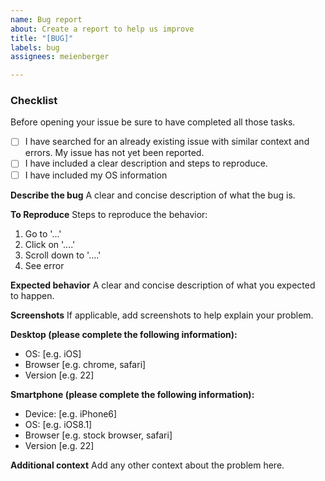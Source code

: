 ```yaml
---
name: Bug report
about: Create a report to help us improve
title: "[BUG]"
labels: bug
assignees: meienberger

---
```


### Checklist
Before opening your issue be sure to have completed all those tasks.
- [ ] I have searched for an already existing issue with similar context and errors. My issue has not yet been reported.
- [ ] I have included a clear description and steps to reproduce.
- [ ] I have included my OS information

**Describe the bug**
A clear and concise description of what the bug is.

**To Reproduce**
Steps to reproduce the behavior:
1. Go to '...'
2. Click on '....'
3. Scroll down to '....'
4. See error

**Expected behavior**
A clear and concise description of what you expected to happen.

**Screenshots**
If applicable, add screenshots to help explain your problem.

**Desktop (please complete the following information):**
 - OS: [e.g. iOS]
 - Browser [e.g. chrome, safari]
 - Version [e.g. 22]

**Smartphone (please complete the following information):**
 - Device: [e.g. iPhone6]
 - OS: [e.g. iOS8.1]
 - Browser [e.g. stock browser, safari]
 - Version [e.g. 22]

**Additional context**
Add any other context about the problem here.

